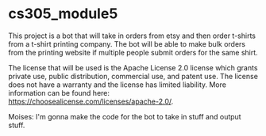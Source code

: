 # cs305_module5
This project is a bot that will take in orders from etsy and then order t-shirts from a t-shirt printing company. 
The bot will be able to make bulk orders from the printing website if multiple people submit orders for the same shirt.

The license that will be used is the Apache License 2.0 license which grants private use, public distribution, commercial use,
and patent use. The license does not have a warranty and the license has limited liability. More information can be found here: 
https://choosealicense.com/licenses/apache-2.0/. 

Moises: I'm gonna make the code for the bot to take in stuff and output stuff.
